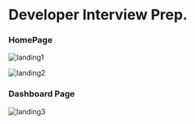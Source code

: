 # Developer Interview Prep.

### HomePage
![landing1](https://github.com/Hemant142/SynthAI/assets/115462441/21533851-f012-487f-aee0-9419098b6c7a)

![landing2](https://github.com/Hemant142/SynthAI/assets/115462441/d436390f-387f-4a2d-bf8a-821eb9688d60)

### Dashboard Page
![landing3](https://github.com/Hemant142/SynthAI/assets/115462441/0d815dca-16cb-403c-9e27-a14f0fe01ccc)


